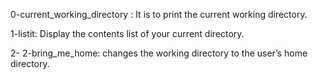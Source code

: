  0-current_working_directory : It is to print the current working directory.
 
 1-listit: Display the contents list of your current directory.

 2- 2-bring_me_home:   changes the working directory to the user’s home directory.
